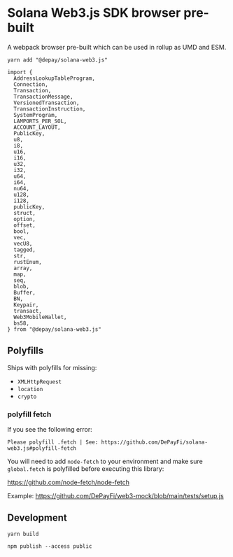 # Solana Web3.js SDK browser pre-built

A webpack browser pre-built which can be used in rollup as UMD and ESM.

```
yarn add "@depay/solana-web3.js"
```

```
import {
  AddressLookupTableProgram,
  Connection,
  Transaction,
  TransactionMessage,
  VersionedTransaction,
  TransactionInstruction,
  SystemProgram,
  LAMPORTS_PER_SOL,
  ACCOUNT_LAYOUT,
  PublicKey,
  u8,
  i8,
  u16,
  i16,
  u32,
  i32,
  u64,
  i64,
  nu64,
  u128,
  i128,
  publicKey,
  struct,
  option,
  offset,
  bool,
  vec,
  vecU8,
  tagged,
  str,
  rustEnum,
  array,
  map,
  seq,
  blob,
  Buffer,
  BN,
  Keypair,
  transact,
  Web3MobileWallet,
  bs58,
} from "@depay/solana-web3.js"
```

## Polyfills

Ships with polyfills for missing:

- `XMLHttpRequest`
- `location`
- `crypto`

### polyfill fetch

If you see the following error:

```
Please polyfill .fetch | See: https://github.com/DePayFi/solana-web3.js#polyfill-fetch
```

You will need to add `node-fetch` to your environment and make sure `global.fetch` is polyfilled before executing this library:

https://github.com/node-fetch/node-fetch

Example: https://github.com/DePayFi/web3-mock/blob/main/tests/setup.js


## Development

```
yarn build
```

```
npm publish --access public
```


